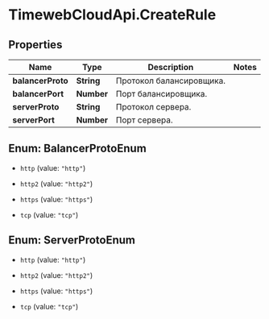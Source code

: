 # TimewebCloudApi.CreateRule

## Properties

Name | Type | Description | Notes
------------ | ------------- | ------------- | -------------
**balancerProto** | **String** | Протокол балансировщика. | 
**balancerPort** | **Number** | Порт балансировщика. | 
**serverProto** | **String** | Протокол сервера. | 
**serverPort** | **Number** | Порт сервера. | 



## Enum: BalancerProtoEnum


* `http` (value: `"http"`)

* `http2` (value: `"http2"`)

* `https` (value: `"https"`)

* `tcp` (value: `"tcp"`)





## Enum: ServerProtoEnum


* `http` (value: `"http"`)

* `http2` (value: `"http2"`)

* `https` (value: `"https"`)

* `tcp` (value: `"tcp"`)




